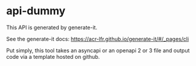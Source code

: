 # api-dummy

This API is generated by generate-it.

See the generate-it docs:  https://acr-lfr.github.io/generate-it/#/_pages/cli

Put simply, this tool takes an asyncapi or an openapi 2 or 3 file and output code via a template hosted on github.